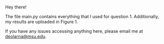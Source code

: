 Hey there! 

The file main.py contains everything that I used for question 1. Additionally, my results are uploaded in Figure 1.

If you have any issues accessing anything here, please email me at deolarna@msu.edu.

